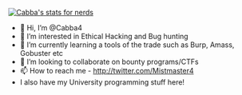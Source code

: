 
[![Cabba's stats for nerds](https://github-readme-stats.vercel.app/api?username=cabba4)](https://github.com/anuraghazra/github-readme-stats)

- 👋 Hi, I’m @Cabba4
- 👀 I’m interested in Ethical Hacking and Bug hunting
- 🌱 I’m currently learning a tools of the trade such as Burp, Amass, Gobuster etc
- 💞️ I’m looking to collaborate on bounty programs/CTFs
- 📫 How to reach me - http://twitter.com/Mistmaster4
- I also have my University programming stuff here!

<!---
Cabba4/Cabba4 is a ✨ special ✨ repository because its `README.md` (this file) appears on your GitHub profile.
You can click the Preview link to take a look at your changes.
--->

